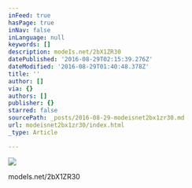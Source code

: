 ```yaml
---
inFeed: true
hasPage: true
inNav: false
inLanguage: null
keywords: []
description: modeIs.net/2bX1ZR30
datePublished: '2016-08-29T02:15:39.276Z'
dateModified: '2016-08-29T01:40:48.378Z'
title: ''
author: []
via: {}
authors: []
publisher: {}
starred: false
sourcePath: _posts/2016-08-29-modeisnet2bx1zr30.md
url: modeisnet2bx1zr30/index.html
_type: Article

---
```

![](https://the-grid-user-content.s3-us-west-2.amazonaws.com/7efb7957-d67c-4311-b8d8-062dca970747.jpg)

modeIs.net/2bX1ZR30